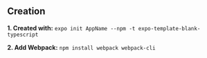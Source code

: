 ## Creation

**1. Created with:**
`expo init AppName --npm -t expo-template-blank-typescript`

**2. Add Webpack:** `npm install webpack webpack-cli `